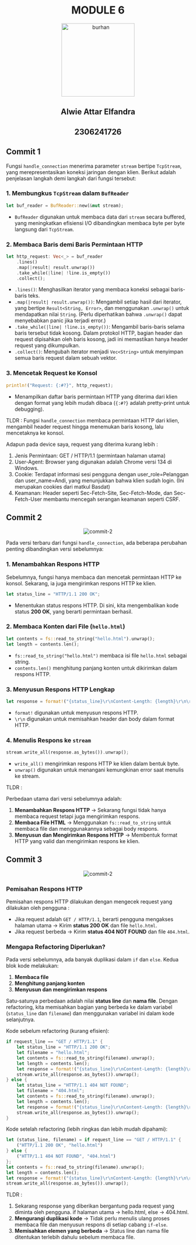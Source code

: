 <div align="center">
    <h1>MODULE 6</h1>
</div>

<div align="center">
    <img src="assets/images/burhan_pixel.png" alt="burhan" width="200"/>
</div>

<div align="center">
    <h2>Alwie Attar Elfandra</h2>
    <h2>2306241726</h2>
</div>

## Commit 1

Fungsi `handle_connection` menerima parameter `stream` bertipe `TcpStream`, yang merepresentasikan koneksi jaringan dengan klien. Berikut adalah penjelasan langkah demi langkah dari fungsi tersebut:  

### **1. Membungkus `TcpStream` dalam `BufReader`**
```rust
let buf_reader = BufReader::new(&mut stream);
```
- `BufReader` digunakan untuk membaca data dari `stream` secara buffered, yang meningkatkan efisiensi I/O dibandingkan membaca byte per byte langsung dari `TcpStream`.  

### **2. Membaca Baris demi Baris Permintaan HTTP**
```rust
let http_request: Vec<_> = buf_reader
    .lines()
    .map(|result| result.unwrap())
    .take_while(|line| !line.is_empty())
    .collect();
```
- `.lines()`: Menghasilkan iterator yang membaca koneksi sebagai baris-baris teks.  
- `.map(|result| result.unwrap())`: Mengambil setiap hasil dari iterator, yang bertipe `Result<String, Error>`, dan menggunakan `.unwrap()` untuk mendapatkan nilai `String`. (Perlu diperhatikan bahwa `.unwrap()` dapat menyebabkan panic jika terjadi error.)  
- `.take_while(|line| !line.is_empty())`: Mengambil baris-baris selama baris tersebut tidak kosong. Dalam protokol HTTP, bagian header dan request dipisahkan oleh baris kosong, jadi ini memastikan hanya header request yang dikumpulkan.  
- `.collect()`: Mengubah iterator menjadi `Vec<String>` untuk menyimpan semua baris request dalam sebuah vektor.  

### **3. Mencetak Request ke Konsol**
```rust
println!("Request: {:#?}", http_request);
```
- Menampilkan daftar baris permintaan HTTP yang diterima dari klien dengan format yang lebih mudah dibaca (`{:#?}` adalah pretty-print untuk debugging).  

TLDR : Fungsi `handle_connection` membaca permintaan HTTP dari klien, mengambil header request hingga menemukan baris kosong, lalu mencetaknya ke konsol.

Adapun pada device saya, request yang diterima kurang lebih :
1. Jenis Permintaan: GET / HTTP/1.1 (permintaan halaman utama)
2. User-Agent: Browser yang digunakan adalah Chrome versi 134 di Windows.
3. Cookie: Terdapat informasi sesi pengguna dengan user_role=Pelanggan dan user_name=Andi, yang menunjukkan bahwa klien sudah login. (Ini merupakan cookies dari matkul Basdat)
4. Keamanan: Header seperti Sec-Fetch-Site, Sec-Fetch-Mode, dan Sec-Fetch-User membantu mencegah serangan keamanan seperti CSRF.

## Commit 2

<div align="center">
    <img src="assets/images/commit-2.jpg" alt="commit-2"/>
</div>

Pada versi terbaru dari fungsi `handle_connection`, ada beberapa perubahan penting dibandingkan versi sebelumnya:  

### **1. Menambahkan Respons HTTP**  
Sebelumnya, fungsi hanya membaca dan mencetak permintaan HTTP ke konsol. Sekarang, ia juga mengirimkan respons HTTP ke klien.  

```rust
let status_line = "HTTP/1.1 200 OK"; 
```
- Menentukan status respons HTTP. Di sini, kita mengembalikan kode status **200 OK**, yang berarti permintaan berhasil.  

### **2. Membaca Konten dari File (`hello.html`)**  

```rust
let contents = fs::read_to_string("hello.html").unwrap(); 
let length = contents.len();
```
- `fs::read_to_string("hello.html")` membaca isi file `hello.html` sebagai string.  
- `contents.len()` menghitung panjang konten untuk dikirimkan dalam respons HTTP.  

### **3. Menyusun Respons HTTP Lengkap**  
```rust
let response = format!("{status_line}\r\nContent-Length: {length}\r\n\r\n{contents}");
```
- `format!` digunakan untuk menyusun respons HTTP.  
- `\r\n` digunakan untuk memisahkan header dan body dalam format HTTP.  

### **4. Menulis Respons ke `stream`**  
```rust
stream.write_all(response.as_bytes()).unwrap();
```
- `write_all()` mengirimkan respons HTTP ke klien dalam bentuk byte.  
- `unwrap()` digunakan untuk menangani kemungkinan error saat menulis ke stream.  

TLDR :

Perbedaan utama dari versi sebelumnya adalah:  
1. **Menambahkan Respons HTTP** → Sekarang fungsi tidak hanya membaca request tetapi juga mengirimkan respons.  
2. **Membaca File HTML** → Menggunakan `fs::read_to_string` untuk membaca file dan menggunakannya sebagai body respons.  
3. **Menyusun dan Mengirimkan Respons HTTP** → Membentuk format HTTP yang valid dan mengirimkan respons ke klien.  

## Commit 3

<div align="center">
    <img src="assets/images/commit-3.jpg" alt="commit-2"/>
</div>


### **Pemisahan Respons HTTP**  
Pemisahan respons HTTP dilakukan dengan mengecek request yang dilakukan oleh pengguna :
  - Jika request adalah `GET / HTTP/1.1`, berarti pengguna mengakses halaman utama → Kirim **status 200 OK** dan file `hello.html`.  
  - Jika request berbeda → Kirim **status 404 NOT FOUND** dan file `404.html`.  

### **Mengapa Refactoring Diperlukan?**  
Pada versi sebelumnya, ada banyak duplikasi dalam `if` dan `else`. Kedua blok kode melakukan:  
1. **Membaca file**  
2. **Menghitung panjang konten**  
3. **Menyusun dan mengirimkan respons**  

Satu-satunya perbedaan adalah nilai **status line** dan **nama file**. Dengan refactoring, kita memisahkan bagian yang berbeda ke dalam variabel (`status_line` dan `filename`) dan menggunakan variabel ini dalam kode selanjutnya.  

Kode sebelum refactoring (kurang efisien):  
```rust
if request_line == "GET / HTTP/1.1" {
    let status_line = "HTTP/1.1 200 OK";
    let filename = "hello.html";
    let contents = fs::read_to_string(filename).unwrap(); 
    let length = contents.len();
    let response = format!("{status_line}\r\nContent-Length: {length}\r\n\r\n{contents}");
    stream.write_all(response.as_bytes()).unwrap();
} else {
    let status_line = "HTTP/1.1 404 NOT FOUND";
    let filename = "404.html";
    let contents = fs::read_to_string(filename).unwrap(); 
    let length = contents.len();
    let response = format!("{status_line}\r\nContent-Length: {length}\r\n\r\n{contents}");
    stream.write_all(response.as_bytes()).unwrap();
}
```
  
Kode setelah refactoring (lebih ringkas dan lebih mudah dipahami):  
```rust
let (status_line, filename) = if request_line == "GET / HTTP/1.1" {
    ("HTTP/1.1 200 OK", "hello.html")
} else {
    ("HTTP/1.1 404 NOT FOUND", "404.html")
};
let contents = fs::read_to_string(filename).unwrap(); 
let length = contents.len();
let response = format!("{status_line}\r\nContent-Length: {length}\r\n\r\n{contents}");
stream.write_all(response.as_bytes()).unwrap();
```
  
TLDR : 
1.  Sekarang response yang diberikan bergantung pada request yang diminta oleh pengguna. if halaman utama → hello.html, else → 404.html.
2. **Mengurangi duplikasi kode** → Tidak perlu menulis ulang proses membaca file dan menyusun respons di setiap cabang `if-else`.  
3. **Memisahkan elemen yang berbeda** → Status line dan nama file ditentukan terlebih dahulu sebelum membaca file.  